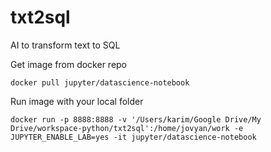 # txt2sql
AI to transform text to SQL

Get image from docker repo

```
docker pull jupyter/datascience-notebook
```
 
Run image with your local folder

```
docker run -p 8888:8888 -v '/Users/karim/Google Drive/My Drive/workspace-python/txt2sql':/home/jovyan/work -e JUPYTER_ENABLE_LAB=yes -it jupyter/datascience-notebook
```

